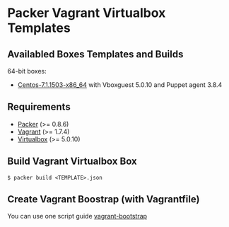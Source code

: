 Packer Vagrant Virtualbox Templates
===================================

Availabled Boxes Templates and Builds
-------------------------------------

64-bit boxes:

+ [Centos-7.1.1503-x86_64](http://boxes.prisedni.cz/Centos-7.1.1503-x86_64-vboxguest-5.0.10-puppet-3.8.4.box) with Vboxguest 5.0.10 and Puppet agent 3.8.4

Requirements
------------

* [Packer](http://www.packer.io/downloads.html) (>= 0.8.6)
* [Vagrant](http://www.vagrantup.com/downloads.html) (>= 1.7.4)
* [Virtualbox](https://www.virtualbox.org/wiki/Downloads) (>= 5.0.10)

Build Vagrant Virtualbox Box
----------------------------

```
$ packer build <TEMPLATE>.json
```

Create Vagrant Boostrap (with Vagrantfile)
------------------------------------------

You can use one script guide [vagrant-bootstrap](https://github.com/tomaskubat/vagrant-bootstrap) 
